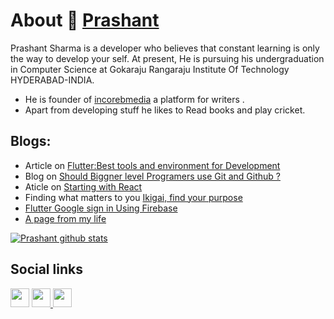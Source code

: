 # About 👋 [Prashant](sharmaprashant.me)

Prashant Sharma is a developer who believes that constant learning is only the way to develop your self. At present, He is pursuing his undergraduation in Computer Science at Gokaraju Rangaraju Institute Of Technology HYDERABAD-INDIA.

* He is founder of [incorebmedia](https://incorebmedia.com) a platform for writers .
* Apart from developing stuff he likes to Read books and play cricket.
## Blogs:
* Article on [Flutter:Best tools and environment for Development](https://www.incorebmedia.com/post/flutter-best-tools-and-environment-for-development)
* Blog on [Should Biggner level Programers use Git and Github ?](https://www.incorebmedia.com/post/getting-started-with-git-and-github)
* Aticle on [Starting with React](https://prashantrockzz20.wixsite.com/website/single-post/2020/05/30/Starting-with-React)
* Finding what matters to you [Ikigai, find your purpose](https://prashantrockzz20.wixsite.com/website/single-post/2020/05/19/Ikigai-find-your-purpose)
* [Flutter Google sign in Using Firebase](https://prashantrockzz20.wixsite.com/website/single-post/2020/04/20/Flutter-Google-sign-in-Using-Firebase)
* [A page from my life](https://prashantrockzz20.wixsite.com/website/single-post/2018/04/13/A-Page-from-Book-of-my-Life)

[![Prashant github stats](https://github-readme-stats.vercel.app/api?username=prashant1720)](https://github.com/prashant1720/github-readme-stats)
## Social links
<a href="https://github.com/prashant1720"><img src="https://github.com/favicon.ico" padding="35" width="30" height="30" ></a>    <a href="https://www.instagram.com/mr__prashantsharma__/"> <img src="https://image.flaticon.com/icons/svg/733/733614.svg" width="30" height="30"> <a href="https://www.incorebmedia.com/"><img src="https://image.flaticon.com/icons/svg/1069/1069159.svg" width="30" height="30"></a>
 
